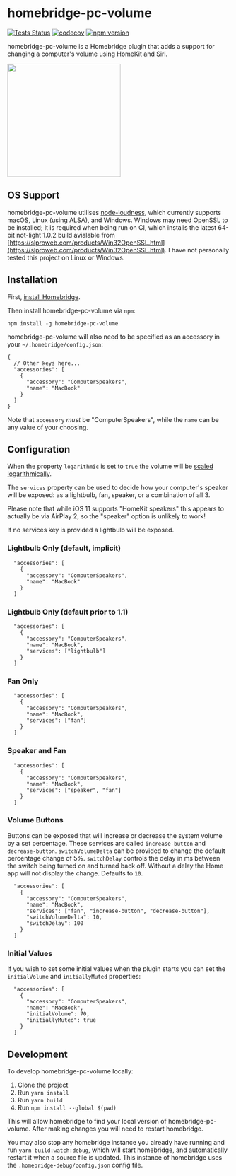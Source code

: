 # homebridge-pc-volume

[![Tests Status](https://github.com/JosephDuffy/homebridge-pc-volume/workflows/Tests/badge.svg)](https://github.com/JosephDuffy/homebridge-pc-volume/actions?query=workflow%3ATests)
[![codecov](https://codecov.io/gh/JosephDuffy/homebridge-pc-volume/branch/master/graph/badge.svg)](https://codecov.io/gh/JosephDuffy/homebridge-pc-volume)
[![npm version](https://img.shields.io/npm/v/homebridge-pc-volume.svg)](https://www.npmjs.com/package/homebridge-pc-volume)

homebridge-pc-volume is a Homebridge plugin that adds a support for changing a computer's volume using HomeKit and Siri.

<img src="https://raw.githubusercontent.com/JosephDuffy/homebridge-pc-volume/master/.github/demo.gif" height="256" width="256" />

## OS Support

homebridge-pc-volume utilises [node-loudness](https://github.com/LinusU/node-loudness), which currently supports macOS, Linux (using ALSA), and Windows. Windows may need OpenSSL to be installed; it is required when being run on CI, which installs the latest 64-bit not-light 1.0.2 build avialable from [https://slproweb.com/products/Win32OpenSSL.html](https://slproweb.com/products/Win32OpenSSL.html). I have not personally tested this project on Linux or Windows.

## Installation

First, [install Homebridge](https://github.com/nfarina/homebridge#installation).

Then install homebridge-pc-volume via `npm`:

`npm install -g homebridge-pc-volume`

homebridge-pc-volume will also need to be specified as an accessory in your `~/.homebridge/config.json`:

```
{
  // Other keys here...
  "accessories": [
    {
      "accessory": "ComputerSpeakers",
      "name": "MacBook"
    }
  ]
}
```

Note that `accessory` _must_ be "ComputerSpeakers", while the `name` can be any value of your choosing.

## Configuration

When the property `logarithmic` is set to `true` the volume will be [scaled logarithmically](https://www.wolframalpha.com/input/?i=100*(log10(1%2Bx)%2F2)+from+x%3D0+to+100).

The `services` property can be used to decide how your computer's speaker will be exposed: as a lightbulb, fan, speaker, or a combination of all 3.

Please note that while iOS 11 supports "HomeKit speakers" this appears to actually be via AirPlay 2, so the "speaker" option is unlikely to work!

If no services key is provided a lightbulb will be exposed.

### Lightbulb Only (default, implicit)

```
  "accessories": [
    {
      "accessory": "ComputerSpeakers",
      "name": "MacBook"
    }
  ]
```

### Lightbulb Only (default prior to 1.1)

```
  "accessories": [
    {
      "accessory": "ComputerSpeakers",
      "name": "MacBook",
      "services": ["lightbulb"]
    }
  ]
```

### Fan Only

```
  "accessories": [
    {
      "accessory": "ComputerSpeakers",
      "name": "MacBook",
      "services": ["fan"]
    }
  ]
```

### Speaker and Fan

```
  "accessories": [
    {
      "accessory": "ComputerSpeakers",
      "name": "MacBook",
      "services": ["speaker", "fan"]
    }
  ]
```

### Volume Buttons

Buttons can be exposed that will increase or decrease the system volume by a set percentage. These services are called `increase-button` and `decrease-button`. `switchVolumeDelta` can be provided to change the default percentage change of 5%. `switchDelay` controls the delay in ms between the switch being turned on and turned back off. Without a delay the Home app will not display the change. Defaults to `10`.

```
  "accessories": [
    {
      "accessory": "ComputerSpeakers",
      "name": "MacBook",
      "services": ["fan", "increase-button", "decrease-button"],
      "switchVolumeDelta": 10,
      "switchDelay": 100
    }
  ]
```

### Initial Values

If you wish to set some initial values when the plugin starts you can set the `initialVolume` and `initiallyMuted` properties:

```
  "accessories": [
    {
      "accessory": "ComputerSpeakers",
      "name": "MacBook",
      "initialVolume": 70,
      "initiallyMuted": true
    }
  ]
```

## Development

To develop homebridge-pc-volume locally:

1. Clone the project
2. Run `yarn install`
3. Run `yarn build`
4. Run `npm install --global $(pwd)`

This will allow homebridge to find your local version of homebridge-pc-volume. After making changes you will need to restart homebridge.

You may also stop any homebridge instance you already have running and run `yarn build:watch:debug`, which will start homebridge, and automatically restart it when a source file is updated. This instance of homebridge uses the `.homebridge-debug/config.json` config file.
